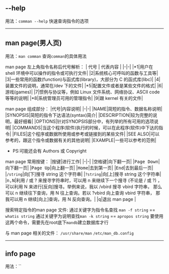 ## --help
用法：`comman --help`
快速查询指令的选项

---
## man page(男人页)
用法：`man comman`
查询`comman`的具体用法

man page 左上角指令名称后代号解析：
| 代号 | 代表内容 |
|-|-|
|*1|用户在 shell 环境中可以操作的指令或可执行文件|
|2|系统核心可呼叫的函数与工具等|
|3|一些常用的函数(function)与函式库(library)，大部分为 C 的函式库(libc)|
|4|装置文件的说明，通常在/dev 下的文件|
|*5|配置文件或者是某些文件的格式|
|6|游戏(games)|
|7|惯例与协议等，例如 Linux 文件系统、网络协议、ASCII code 等等的说明|
|*8|系统管理员可用的管理指令|
|9|跟 kernel 有关的文件|

man page 组成部分：
|代号|内容说明|
|-|-|
|NAME|简短的指令、数据名称说明|
|SYNOPSIS|简短的指令下达语法(syntax)简介|
|DESCRIPTION|较为完整的说明，最好细看|
|OPTIONS|针对SYNOPSIS部分中，有列举的所有可用的选项说明|
|COMMANDS|当这个程序(软件)执行的时候，可以在此程序(软件)中下达的指令|
|FILES|这个程序或数据所使用或参考或链接到的某些文件|
|SEE ALSO|可以参考的，跟这个指令或数据有关的其他说明|
|EXAMPLE|一些可以参考的范例|
* PS:可能还会有 Authors 或 Copyright

man page 常用按键：
|按键|进行工作|
|-|-|
|<kbd>空格键</kbd>|向下翻一页|
|<kbd>Page Down</kbd>|向下翻一页|
|<kbd>Page Up</kbd>|向上翻一页|
|<kbd>Home</kbd>|去到第一页|
|<kbd>End</kbd>|去到最后一页|
|`/string`|向[下]搜寻 string 这个字符串|
|`?string`|向[上]搜寻 string 这个字符串|
|<kbd>n,N</kbd>|利用 / 或 ? 来搜寻字符串时，可以用 n 来继续下一个搜寻 (不论是 / 或 ?) ，可以利用 N 来进行[反向]搜寻。举例来说，我以 /vbird 搜寻 vbird 字符串， 那么可以 n 继续往下查询，用 N 往上查询。若以 ?vbird 向上查询 vbird 字符串， 那我可以用 n 继续[向上]查询，用 N 反向查询。|
|<kbd>q</kbd>|退出 man page |

搜索特定指令的man page 文件:
通过关键字为指令名查找 `man -f string`  == `whatis string`
通过关键字为说明查找`man -k string` == `apropos string`
要使用这两个命令，需要先在root底下`mandb`建立数据库才行

与 man page 相关的文件：
`/usr/share/man`
`/etc/man_db.config`

---
## info page
用法：``

